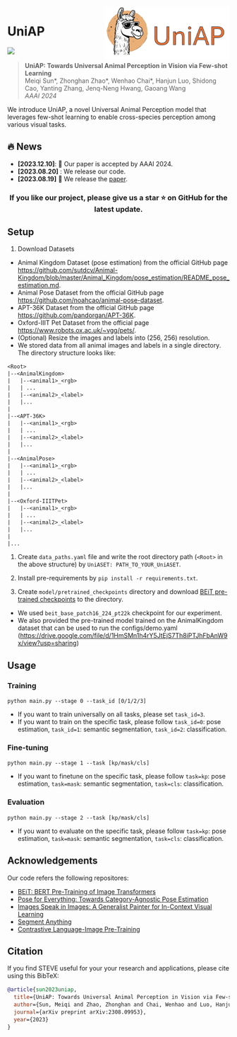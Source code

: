 <img src="assets/uniap_logo.png" height="120px" align="right">

# UniAP

[![](http://img.shields.io/badge/cs.CV-arXiv%3A2308.09953-B31B1B.svg)](https://arxiv.org/abs/2308.09953)

> **UniAP: Towards Universal Animal Perception in Vision via Few-shot Learning**  
> Meiqi Sun*, Zhonghan Zhao*, Wenhao Chai*, Hanjun Luo, Shidong Cao, Yanting Zhang, Jenq-Neng Hwang, Gaoang Wang   
> _AAAI 2024_  

We introduce UniAP, a novel Universal Animal Perception model that leverages few-shot learning to enable cross-species perception among various visual tasks.

## :fire: News
* **[2023.12.10]**: 🎉 Our paper is accepted by AAAI 2024.
* **[2023.08.20]** : We release our code.
* **[2023.08.19]** :page_with_curl: We release the [paper](https://arxiv.org/abs/https://arxiv.org/abs/2308.09953).

<h3 align="center"> If you like our project, please give us a star ⭐ on GitHub for the latest update.</h3>

## Setup
1. Download Datasets
  * Animal Kingdom Dataset (pose estimation) from the official GitHub page https://github.com/sutdcv/Animal-Kingdom/blob/master/Animal_Kingdom/pose_estimation/README_pose_estimation.md.
  * Animal Pose Dataset from the official GitHub page https://github.com/noahcao/animal-pose-dataset.
  * APT-36K Dataset from the official GitHub page https://github.com/pandorgan/APT-36K.
  * Oxford-IIIT Pet Dataset from the official page https://www.robots.ox.ac.uk/~vgg/pets/.
  * (Optional) Resize the images and labels into (256, 256) resolution.
  * We stored data from all animal images and labels in a single directory. The directory structure looks like:
  ```
  <Root>
  |--<AnimalKingdom>
  |   |--<animal1>_<rgb>
  |   | ...
  |   |--<animal2>_<label>
  |   |...
  |
  |--<APT-36K>
  |   |--<animal1>_<rgb>
  |   | ...
  |   |--<animal2>_<label>
  |   |...
  |
  |--<AnimalPose>
  |   |--<animal1>_<rgb>
  |   | ...
  |   |--<animal2>_<label>
  |   |...
  |
  |--<Oxford-IIITPet>
  |   |--<animal1>_<rgb>
  |   | ...
  |   |--<animal2>_<label>
  |   |...
  |
  |...
  ```

1. Create `data_paths.yaml` file and write the root directory path (`<Root>` in the above structure) by `UniASET: PATH_TO_YOUR_UniASET`.

2. Install pre-requirements by `pip install -r requirements.txt`.

3. Create `model/pretrained_checkpoints` directory and download [BEiT pre-trained checkpoints](https://github.com/microsoft/unilm/tree/master/beit) to the directory.
  * We used `beit_base_patch16_224_pt22k` checkpoint for our experiment.
  * We also provided the pre-trained model trained on the AnimalKingdom dataset that can be used to run the configs/demo.yaml (https://drive.google.com/file/d/1HmSMn1h4rY5JtEjS7Th8iPTJhFbAnW9x/view?usp=sharing)

## Usage

### Training
```
python main.py --stage 0 --task_id [0/1/2/3]
```
  * If you want to train universally on all tasks, please set `task_id=3`. 
  * If you want to train on the specific task, please follow `task_id=0`: pose estimation, `task_id=1`: semantic segmentation, `task_id=2`: classification.
### Fine-tuning

```
python main.py --stage 1 --task [kp/mask/cls]
```
* If you want to finetune on the specific task, please follow `task=kp`: pose estimation, `task=mask`: semantic segmentation, `task=cls`: classification.
### Evaluation

```
python main.py --stage 2 --task [kp/mask/cls]
```
* If you want to evaluate on the specific task, please follow `task=kp`: pose estimation, `task=mask`: semantic segmentation, `task=cls`: classification.

## Acknowledgements
Our code refers the following repositores:
* [BEiT: BERT Pre-Training of Image Transformers](https://github.com/microsoft/unilm/tree/master/beit)
* [Pose for Everything: Towards Category-Agnostic Pose Estimation](https://github.com/luminxu/Pose-for-Everything)
* [Images Speak in Images: A Generalist Painter for In-Context Visual Learning](https://github.com/baaivision/Painter)
* [Segment Anything](https://github.com/facebookresearch/segment-anything)
* [Contrastive Language-Image Pre-Training](https://github.com/openai/CLIP)

## Citation

If you find STEVE useful for your your research and applications, please cite using this BibTeX:

```bibtex
@article{sun2023uniap,
  title={UniAP: Towards Universal Animal Perception in Vision via Few-shot Learning},
  author={Sun, Meiqi and Zhao, Zhonghan and Chai, Wenhao and Luo, Hanjun and Cao, Shidong and Zhang, Yanting and Hwang, Jenq-Neng and Wang, Gaoang},
  journal={arXiv preprint arXiv:2308.09953},
  year={2023}
}
```
